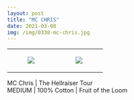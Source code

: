 ```yaml
---
layout: post
title: "MC CHRIS"
date: 2021-03-08
img: /img/0338-mc-chris.jpg
---
```




<table style="width:100%;"><tr><td style="vertical-align:top;">
      <figure class="tmblr-full" data-orig-height="2048" data-orig-width="1365" data-orig-src="https://concertshirts.netlify.app/shirts/0338/0338-01.jpg"><img src="https://64.media.tumblr.com/71f7c018a3c6c32762cbf643711b1478/e480b5590b8b98a7-8f/s540x810/130ac5a9473be5a7fa465e1c4f620c9f63aa0d02.jpg" data-orig-height="2048" data-orig-width="1365" data-orig-src="https://concertshirts.netlify.app/shirts/0338/0338-01.jpg"/></figure></td>
    <td style="vertical-align:top;">
      <figure class="tmblr-full" data-orig-height="2048" data-orig-width="1365" data-orig-src="https://concertshirts.netlify.app/shirts/0338/0338-02.jpg"><img src="https://64.media.tumblr.com/3b010afb90aaec09ce57402869bb433e/e480b5590b8b98a7-cf/s540x810/2b1f3a1c52481a636297c9225fc3e141b65bc03b.jpg" data-orig-height="2048" data-orig-width="1365" data-orig-src="https://concertshirts.netlify.app/shirts/0338/0338-02.jpg"/></figure></td>
  </tr></table><p>
  MC Chris | The Hellraiser Tour<br/>MEDIUM | 100% Cotton | Fruit of the Loom
</p>
